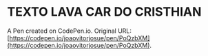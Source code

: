 # TEXTO LAVA CAR DO CRISTHIAN

A Pen created on CodePen.io. Original URL: [https://codepen.io/joaovitorjosue/pen/PoQzbXM](https://codepen.io/joaovitorjosue/pen/PoQzbXM).

